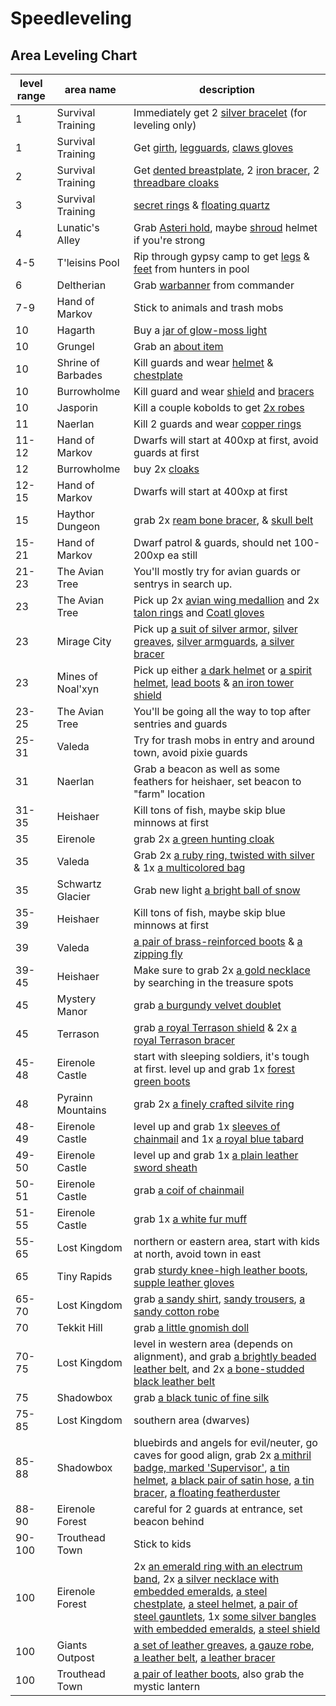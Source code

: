 # Speedleveling

## Area Leveling Chart

| level range | area name | description |
| --- | --- | --- |
| 1 | Survival Training | Immediately get 2 [silver bracelet](https://itemcalculator.nathanielinman.com/#/dashboard?vnum=3772) (for leveling only) |
| 1 | Survival Training | Get [girth](https://itemcalculator.nathanielinman.com/#/dashboard?vnum=3780), [legguards](https://itemcalculator.nathanielinman.com/#/dashboard?vnum=3768), [claws gloves](https://itemcalculator.nathanielinman.com/#/dashboard?vnum=3709) |
| 2 | Survival Training | Get [dented breastplate](https://itemcalculator.nathanielinman.com/#/dashboard?vnum=3764), 2 [iron bracer](https://itemcalculator.nathanielinman.com/#/dashboard?vnum=3753), 2 [threadbare cloaks](https://itemcalculator.nathanielinman.com/#/dashboard?vnum=3705) |
| 3 | Survival Training | [secret rings](https://itemcalculator.nathanielinman.com/#/dashboard?vnum=3763) & [floating quartz](https://itemcalculator.nathanielinman.com/#/dashboard?vnum=3770) |
| 4 | Lunatic's Alley | Grab [Asteri hold](https://itemcalculator.nathanielinman.com/#/dashboard?vnum=25388), maybe [shroud](https://itemcalculator.nathanielinman.com/#/dashboard?vnum=25382) helmet if you're strong |
| 4-5 | T'leisins Pool | Rip through gypsy camp to get [legs](https://itemcalculator.nathanielinman.com/#/dashboard?vnum=12216) & [feet](https://itemcalculator.nathanielinman.com/#/dashboard?vnum=12217) from hunters in pool |
| 6 | Deltherian | Grab [warbanner](https://itemcalculator.nathanielinman.com/#/dashboard?vnum=1993) from commander |
| 7-9 | Hand of Markov | Stick to animals and trash mobs |
| 10 | Hagarth | Buy a [jar of glow-moss light](https://itemcalculator.nathanielinman.com/#/dashboard?vnum=6636) |
| 10 | Grungel | Grab an [about item](https://itemcalculator.nathanielinman.com/#/dashboard?vnum=2802) |
| 10 | Shrine of Barbades | Kill guards and wear [helmet](https://itemcalculator.nathanielinman.com/#/dashboard?vnum=6233) & [chestplate](https://itemcalculator.nathanielinman.com/#/dashboard?vnum=6208) |
| 10 | Burrowholme | Kill guard and wear [shield](https://itemcalculator.nathanielinman.com/#/dashboard?vnum=20730) and [bracers](https://itemcalculator.nathanielinman.com/#/dashboard?vnum=20731) |
| 10 | Jasporin | Kill a couple kobolds to get [2x robes](https://itemcalculator.nathanielinman.com/#/dashboard?vnum=11408) |
| 11 | Naerlan | Kill 2 guards and wear [copper rings](https://itemcalculator.nathanielinman.com/#/dashboard?vnum=3364) |
| 11-12 | Hand of Markov | Dwarfs will start at 400xp at first, avoid guards at first |
| 12 | Burrowholme | buy 2x [cloaks](https://itemcalculator.nathanielinman.com/#/dashboard?vnum=20717) |
| 12-15 | Hand of Markov | Dwarfs will start at 400xp at first |
| 15 | Haythor Dungeon | grab 2x [ream bone bracer](https://itemcalculator.nathanielinman.com/#/dashboard?vnum=18923), & [skull belt](https://itemcalculator.nathanielinman.com/#/dashboard?vnum=18944) |
| 15-21 | Hand of Markov | Dwarf patrol & guards, should net 100-200xp ea still |
| 21-23 | The Avian Tree | You'll mostly try for avian guards or sentrys in search up. |
| 23 | The Avian Tree | Pick up 2x [avian wing medallion](https://itemcalculator.nathanielinman.com/#/dashboard?vnum=20321) and 2x [talon rings](https://itemcalculator.nathanielinman.com/#/dashboard?vnum=20318) and [Coatl gloves](https://itemcalculator.nathanielinman.com/#/dashboard?vnum=20326) |
| 23 | Mirage City | Pick up [a suit of silver armor](https://itemcalculator.nathanielinman.com/#/dashboard?vnum=26933), [silver greaves](https://itemcalculator.nathanielinman.com/#/dashboard?num=26938), [silver armguards](https://itemcalculator.nathanielinman.com/#/dashboard?vnum=26931), [a silver bracer](https://itemcalculator.nathanielinman.com/#/dashboard?vnum=26936) |
| 23 | Mines of Noal'xyn | Pick up either [a dark helmet](https://itemcalculator.nathanielinman.com/#/dashboard?vnum=10050) or [a spirit helmet](https://itemcalculator.nathanielinman.com/#/dashboard?vnum=10044), [lead boots](https://itemcalculator.nathanielinman.com/#/dashboard?vnum=10066) & [an iron tower shield](https://itemcalculator.nathanielinman.com/#/dashboard?vnum=10076) |
| 23-25 | The Avian Tree | You'll be going all the way to top after sentries and guards |
| 25-31 | Valeda | Try for trash mobs in entry and around town, avoid pixie guards |
| 31 | Naerlan | Grab a beacon as well as some feathers for heishaer, set beacon to "farm" location |
| 31-35 | Heishaer | Kill tons of fish, maybe skip blue minnows at first |
| 35 | Eirenole | grab 2x [a green hunting cloak](https://itemcalculator.nathanielinman.com/#/dashboard?vnum=25173) |
| 35 | Valeda | Grab 2x [a ruby ring, twisted with silver](https://itemcalculator.nathanielinman.com/#/dashboard?vnum=10845) & 1x [a multicolored bag](https://itemcalculator.nathanielinman.com/#/dashboard?vnum=10870) |
| 35 | Schwartz Glacier | Grab new light [a bright ball of snow](https://itemcalculator.nathanielinman.com/#/dashboard?vnum=3662) |
| 35-39 | Heishaer | Kill tons of fish, maybe skip blue minnows at first |
| 39 | Valeda | [a pair of brass-reinforced boots](https://itemcalculator.nathanielinman.com/#/dashboard?vnum=10834) & [a zipping fly](https://itemcalculator.nathanielinman.com/#/dashboard?vnum=10832) |
| 39-45 | Heishaer | Make sure to grab 2x [a gold necklace](hhttps://itemcalculator.nathanielinman.com/#/dashboard?vnum=13707) by searching in the treasure spots |
| 45 | Mystery Manor | grab [a burgundy velvet doublet](https://itemcalculator.nathanielinman.com/#/dashboard?vnum=15074) |
| 45 | Terrason | grab [a royal Terrason shield](https://itemcalculator.nathanielinman.com/#/dashboard?vnum=29180) & 2x [a royal Terrason bracer](https://itemcalculator.nathanielinman.com/#/dashboard?vnum=29179) |
| 45-48 | Eirenole Castle | start with sleeping soldiers, it's tough at first. level up and grab 1x [forest green boots](https://itemcalculator.nathanielinman.com/#/dashboard?vnum=15264) |
| 48 | Pyrainn Mountains | grab 2x [a finely crafted silvite ring](https://itemcalculator.nathanielinman.com/#/dashboard?vnum=5724) |
| 48-49 | Eirenole Castle | level up and grab 1x [sleeves of chainmail](https://itemcalculator.nathanielinman.com/#/dashboard?vnum=15239) and 1x [a royal blue tabard](https://itemcalculator.nathanielinman.com/#/dashboard?vnum=15237) |
| 49-50 | Eirenole Castle | level up and grab 1x [a plain leather sword sheath](https://itemcalculator.nathanielinman.com/#/dashboard?vnum=15242) |
| 50-51 | Eirenole Castle | grab [a coif of chainmail](https://itemcalculator.nathanielinman.com/#/dashboard?vnum=15257) |
| 51-55 | Eirenole Castle | grab 1x [a white fur muff](https://itemcalculator.nathanielinman.com/#/dashboard?vnum=15234) |
| 55-65 | Lost Kingdom | northern  or eastern area, start with kids at north, avoid town in east |
| 65 | Tiny Rapids | grab [sturdy knee-high leather boots](https://itemcalculator.nathanielinman.com/#/dashboard?vnum=17387), [supple leather gloves](https://itemcalculator.nathanielinman.com/#/dashboard?vnum=17400) |
| 65-70 | Lost Kingdom | grab [a sandy shirt](https://itemcalculator.nathanielinman.com/#/dashboard?vnum=11752), [sandy trousers](https://itemcalculator.nathanielinman.com/#/dashboard?vnum=11753), [a sandy cotton robe](https://itemcalculator.nathanielinman.com/#/dashboard?vnum=11756) |
| 70 | Tekkit Hill | grab [a little gnomish doll](https://itemcalculator.nathanielinman.com/#/dashboard?vnum=10172) |
| 70-75 | Lost Kingdom | level in western area (depends on alignment), and grab [a brightly beaded leather belt](https://itemcalculator.nathanielinman.com/#/dashboard?vnum=11766), and 2x [a bone-studded black leather belt](https://itemcalculator.nathanielinman.com/#/dashboard?vnum=11764) |
| 75 | Shadowbox | grab [a black tunic of fine silk](https://itemcalculator.nathanielinman.com/#/dashboard?vnum=19421) |
| 75-85 | Lost Kingdom | southern area (dwarves) |
| 85-88 | Shadowbox | bluebirds and angels for evil/neuter, go caves for good align, grab 2x [a mithril badge, marked 'Supervisor'](https://itemcalculator.nathanielinman.com/#/dashboard?vnum=19405), [a tin helmet](https://itemcalculator.nathanielinman.com/#/dashboard?vnum=19435), [a black pair of satin hose](https://itemcalculator.nathanielinman.com/#/dashboard?vnum=19423), [a tin bracer](https://itemcalculator.nathanielinman.com/#/dashboard?vnum=19434), [a floating featherduster](https://itemcalculator.nathanielinman.com/#/dashboard?vnum=19431) |
| 88-90 | Eirenole Forest | careful for 2 guards at entrance, set beacon behind |
| 90-100 | Trouthead Town | Stick to kids |
| 100 | Eirenole Forest | 2x [an emerald ring with an electrum band](https://itemcalculator.nathanielinman.com/#/dashboard?vnum=21419), 2x [a silver necklace with embedded emeralds](https://itemcalculator.nathanielinman.com/#/dashboard?vnum=21415), [a steel chestplate](https://itemcalculator.nathanielinman.com/#/dashboard?vnum=21428), [a steel helmet](https://itemcalculator.nathanielinman.com/#/dashboard?vnum=21423), [a pair of steel gauntlets](https://itemcalculator.nathanielinman.com/#/dashboard?vnum=21424), 1x [some silver bangles with embedded emeralds](https://itemcalculator.nathanielinman.com/#/dashboard?vnum=21416), [a steel shield](https://itemcalculator.nathanielinman.com/#/dashboard?vnum=21425) |
| 100 | Giants Outpost | [a set of leather greaves](https://itemcalculator.nathanielinman.com/#/dashboard?vnum=20413), [a gauze robe](https://itemcalculator.nathanielinman.com/#/dashboard?vnum=20417), [a leather belt](https://itemcalculator.nathanielinman.com/#/dashboard?vnum=20419), [a leather bracer](https://itemcalculator.nathanielinman.com/#/dashboard?vnum=20412) |
| 100 | Trouthead Town | [a pair of leather boots](https://itemcalculator.nathanielinman.com/#/dashboard?vnum=14255), also grab the mystic lantern |
